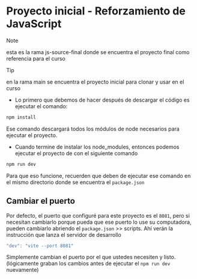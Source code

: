 <!-- markdownlint-disable MD028 -->
# Proyecto inicial - Reforzamiento de JavaScript

> [!NOTE]
> esta es la rama js-source-final donde se encuentra el proyecto final
> como referencia para el curso

> [!TIP]
> en la rama main se encuentra el proyecto inicial
> para clonar y usar en el curso

* Lo primero que debemos de hacer después de descargar el código es ejecutar el comando:

```js
npm install
```

Ese comando descargará todos los módulos de node necesarios para ejecutar el proyecto.

* Cuando termine de instalar los node_modules, entonces podemos ejecutar el proyecto de con el siguiente comando

```js
npm run dev
```

Para que eso funcione, recuerden que deben de ejecutar ese comando en el mismo directorio donde se encuentra el ```package.json```

## Cambiar el puerto

Por defecto, el puerto que configuré para este proyecto es el ```8081```, pero si necesitan cambiarlo porque pueda que ese puerto lo use su computadora, pueden cambiarlo abriendo el ```package.json``` >> scripts. Ahí verán la instrucción que lanza el servidor de desarrollo

```js
"dev": "vite --port 8081"
```

Simplemente cambian el puerto por el que ustedes necesiten y listo. (lógicamente graban los cambios antes de ejecutar el ```npm run dev``` nuevamente)
